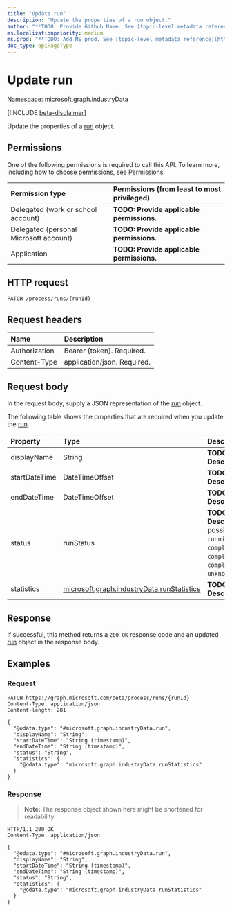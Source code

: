 ```yaml
---
title: "Update run"
description: "Update the properties of a run object."
author: "**TODO: Provide Github Name. See [topic-level metadata reference](https://msgo.azurewebsites.net/add/document/guidelines/metadata.html#topic-level-metadata)**"
ms.localizationpriority: medium
ms.prod: "**TODO: Add MS prod. See [topic-level metadata reference](https://msgo.azurewebsites.net/add/document/guidelines/metadata.html#topic-level-metadata)**"
doc_type: apiPageType
---
```


# Update run
Namespace: microsoft.graph.industryData

[!INCLUDE [beta-disclaimer](../../includes/beta-disclaimer.md)]

Update the properties of a [run](../resources/industrydata-run.md) object.

## Permissions
One of the following permissions is required to call this API. To learn more, including how to choose permissions, see [Permissions](/graph/permissions-reference).

|Permission type|Permissions (from least to most privileged)|
|:---|:---|
|Delegated (work or school account)|**TODO: Provide applicable permissions.**|
|Delegated (personal Microsoft account)|**TODO: Provide applicable permissions.**|
|Application|**TODO: Provide applicable permissions.**|

## HTTP request

<!-- {
  "blockType": "ignored"
}
-->
``` http
PATCH /process/runs/{runId}
```

## Request headers
|Name|Description|
|:---|:---|
|Authorization|Bearer {token}. Required.|
|Content-Type|application/json. Required.|

## Request body
In the request body, supply a JSON representation of the [run](../resources/industrydata-run.md) object.

The following table shows the properties that are required when you update the [run](../resources/industrydata-run.md).

|Property|Type|Description|
|:---|:---|:---|
|displayName|String|**TODO: Add Description**|
|startDateTime|DateTimeOffset|**TODO: Add Description**|
|endDateTime|DateTimeOffset|**TODO: Add Description**|
|status|runStatus|**TODO: Add Description**. The possible values are: `running`, `failed`, `completed`, `completedWithErrors`, `completedWithWarnings`, `unknownFutureValue`.|
|statistics|[microsoft.graph.industryData.runStatistics](../resources/industrydata-runstatistics.md)|**TODO: Add Description**|



## Response

If successful, this method returns a `200 OK` response code and an updated [run](../resources/industrydata-run.md) object in the response body.

## Examples

### Request
<!-- {
  "blockType": "request",
  "name": "update_run"
}
-->
``` http
PATCH https://graph.microsoft.com/beta/process/runs/{runId}
Content-Type: application/json
Content-length: 281

{
  "@odata.type": "#microsoft.graph.industryData.run",
  "displayName": "String",
  "startDateTime": "String (timestamp)",
  "endDateTime": "String (timestamp)",
  "status": "String",
  "statistics": {
    "@odata.type": "microsoft.graph.industryData.runStatistics"
  }
}
```


### Response
>**Note:** The response object shown here might be shortened for readability.
<!-- {
  "blockType": "response",
  "truncated": true
}
-->
``` http
HTTP/1.1 200 OK
Content-Type: application/json

{
  "@odata.type": "#microsoft.graph.industryData.run",
  "displayName": "String",
  "startDateTime": "String (timestamp)",
  "endDateTime": "String (timestamp)",
  "status": "String",
  "statistics": {
    "@odata.type": "microsoft.graph.industryData.runStatistics"
  }
}
```

